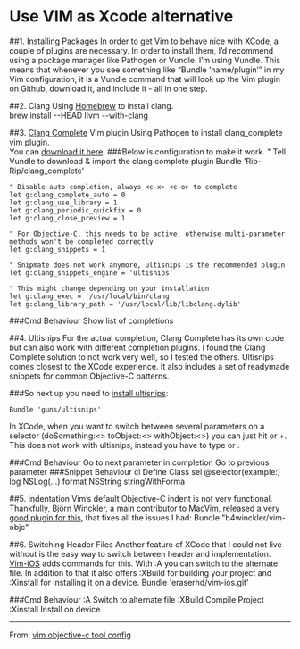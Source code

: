 # Use VIM as Xcode alternative

##1. Installing Packages
In order to get Vim to behave nice with XCode, a couple of plugins are necessary. In order to install them, I’d recommend using a package manager like Pathogen or Vundle. I’m using Vundle. This means that whenever you see something like “Bundle ‘name/plugin’” in my Vim configuration, it is a Vundle command that will look up the Vim plugin on Github, download it, and include it - all in one step.


##2. Clang
Using [Homebrew](http://brew.sh/) to install clang.    
      brew install --HEAD llvm --with-clang


##3. [Clang Complete](https://github.com/Rip-Rip/clang_complete) Vim plugin 
Using Pathogen to install clang_complete vim plugin.    
You can [download it here](https://github.com/Rip-Rip/clang_complete).
###Below is configuration to make it work.
    " Tell Vundle to download & import the clang complete plugin
    Bundle 'Rip-Rip/clang_complete'

    " Disable auto completion, always <c-x> <c-o> to complete
    let g:clang_complete_auto = 0 
    let g:clang_use_library = 1
    let g:clang_periodic_quickfix = 0
    let g:clang_close_preview = 1

    " For Objective-C, this needs to be active, otherwise multi-parameter methods won't be completed correctly
    let g:clang_snippets = 1

    " Snipmate does not work anymore, ultisnips is the recommended plugin
    let g:clang_snippets_engine = 'ultisnips'

    " This might change depending on your installation
    let g:clang_exec = '/usr/local/bin/clang'
    let g:clang_library_path = '/usr/local/lib/libclang.dylib'


###Cmd Behaviour
    <c-x> <c-o> Show list of completions


##4. Ultisnips
For the actual completion, Clang Complete has its own code but can also work with different completion plugins. I found the Clang Complete solution to not work very well, so I tested the others. Ultisnips comes closest to the XCode experience. It also includes a set of readymade snippets for common Objective-C patterns.

###So next up you need to [install ultisnips](https://github.com/SirVer/ultisnips):

    Bundle 'guns/ultisnips'

In XCode, when you want to switch between several parameters on a selector (doSomething:<> toObject:<> withObject:<>) you can just hit or +. This does not work with ultisnips, instead you have to type or .

###Cmd Behaviour
    <c-j>   Go to next parameter in completion
    <c-k>   Go to previous parameter
###Snippet Behaviour
    cl<tab> Define Class
    sel<tab>    @selector(example:)
    log<tab>    NSLog(…)
    format<tab> NSString stringWithForma


##5. Indentation
Vim’s default Objective-C indent is not very functional. 
Thankfully, Björn Winckler, a main contributor to MacVim, [released a very good plugin for this](https://github.com/b4winckler/vim-objc), 
that fixes all the issues I had:
    Bundle "b4winckler/vim-objc"


##6. Switching Header Files
Another feature of XCode that I could not live without is the easy way to switch between header and implementation. [Vim-iOS](https://github.com/eraserhd/vim-ios) adds commands for this. With :A you can switch to the alternate file. In addition to that it also offers :XBuild for building your project and :Xinstall for installing it on a device.
    Bundle 'eraserhd/vim-ios.git'

###Cmd Behaviour
    :A  Switch to alternate file
    :XBuild Compile Project
    :Xinstall   Install on device
    






***
    
From: [vim objective-c tool config](http://appventure.me/2013/01/29/use-vim-as-xcode-alternative-ios-mac-cocoa/)

